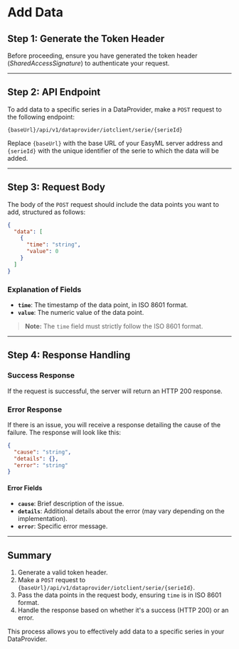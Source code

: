 # Add Data

## Step 1: Generate the Token Header

Before proceeding, ensure you have generated the token header (_SharedAccessSignature_) to authenticate your request.

---

## Step 2: API Endpoint

To add data to a specific series in a DataProvider, make a `POST` request to the following endpoint:

```http
{baseUrl}/api/v1/dataprovider/iotclient/serie/{serieId}
```

Replace `{baseUrl}` with the base URL of your EasyML server address and `{serieId}` with the unique identifier of the serie to which the data will be added.

---

## Step 3: Request Body

The body of the `POST` request should include the data points you want to add, structured as follows:

```json
{
  "data": [
    {
      "time": "string",
      "value": 0
    }
  ]
}
```

### Explanation of Fields
- **`time`**: The timestamp of the data point, in ISO 8601 format.
- **`value`**: The numeric value of the data point.

> **Note:** The `time` field must strictly follow the ISO 8601 format.

---

## Step 4: Response Handling

### Success Response
If the request is successful, the server will return an HTTP 200 response.

### Error Response
If there is an issue, you will receive a response detailing the cause of the failure. The response will look like this:

```json
{
  "cause": "string",
  "details": {},
  "error": "string"
}
```

#### Error Fields
- **`cause`**: Brief description of the issue.
- **`details`**: Additional details about the error (may vary depending on the implementation).
- **`error`**: Specific error message.

---

## Summary

1. Generate a valid token header.
2. Make a `POST` request to `{baseUrl}/api/v1/dataprovider/iotclient/serie/{serieId}`.
3. Pass the data points in the request body, ensuring `time` is in ISO 8601 format.
4. Handle the response based on whether it's a success (HTTP 200) or an error.

This process allows you to effectively add data to a specific series in your DataProvider.